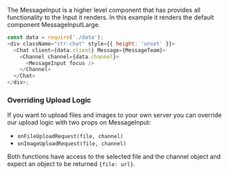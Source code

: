 The MessageInput is a higher level component that has provides all functionality to the Input it renders. In this example it renders the default component MessageInputLarge.

```js
const data = require('./data');
<div className="str-chat" style={{ height: 'unset' }}>
  <Chat client={data.client} Message={MessageTeam}>
    <Channel channel={data.channel}>
      <MessageInput focus />
    </Channel>
  </Chat>
</div>;
```

### Overriding Upload Logic

If you want to upload files and images to your own server you can override our upload logic with two props on MessageInput:

- `onFileUploadRequest(file, channel)`
- `onImageUploadRequest(file, channel)`

Both functions have access to the selected file and the channel object and expect an object to be returned `{file: url}`.
